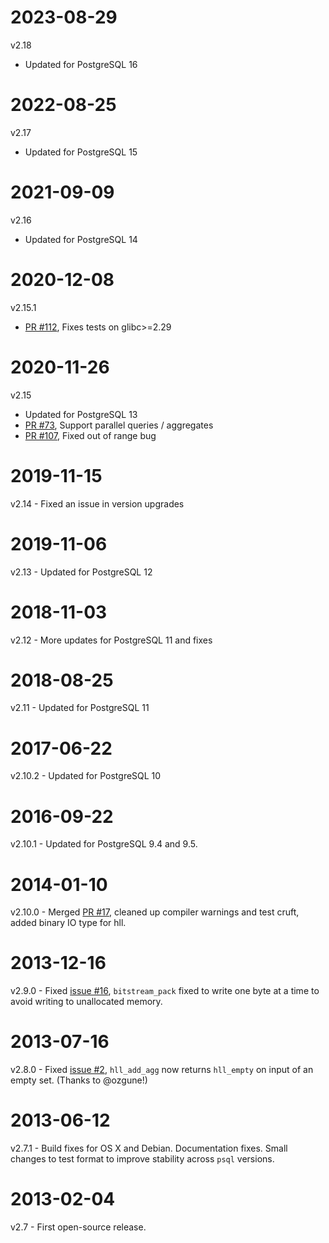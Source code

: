 2023-08-29
==========
v2.18
- Updated for PostgreSQL 16

2022-08-25
==========
v2.17
- Updated for PostgreSQL 15

2021-09-09
==========
v2.16
- Updated for PostgreSQL 14

2020-12-08
==========
v2.15.1
- [PR #112](https://github.com/citusdata/postgresql-hll/pull/112), Fixes tests on glibc>=2.29

2020-11-26
==========
v2.15
- Updated for PostgreSQL 13
- [PR #73](https://github.com/citusdata/postgresql-hll/pull/73), Support parallel queries / aggregates
- [PR #107](https://github.com/citusdata/postgresql-hll/pull/107), Fixed out of range bug

2019-11-15
==========
v2.14 - Fixed an issue in version upgrades

2019-11-06
==========
v2.13 - Updated for PostgreSQL 12

2018-11-03
==========
v2.12 - More updates for PostgreSQL 11 and fixes

2018-08-25
==========
v2.11 - Updated for PostgreSQL 11

2017-06-22
==========
v2.10.2 - Updated for PostgreSQL 10

2016-09-22
==========
v2.10.1 - Updated for PostgreSQL 9.4 and 9.5.

2014-01-10
==========
v2.10.0 - Merged [PR #17](https://github.com/citusdata/postgresql-hll/pull/17), cleaned up compiler warnings and test cruft, added binary IO type for hll.

2013-12-16
==========
v2.9.0 - Fixed [issue #16](https://github.com/citusdata/postgresql-hll/issues/16), `bitstream_pack` fixed to write one byte at a time to avoid writing to unallocated memory.

2013-07-16
==========
v2.8.0 - Fixed [issue #2](https://github.com/citusdata/postgresql-hll/issues/2), `hll_add_agg` now returns `hll_empty` on input of an empty set. (Thanks to @ozgune!)

2013-06-12
==========
v2.7.1 - Build fixes for OS X and Debian. Documentation fixes. Small changes to test format to improve stability across `psql` versions.

2013-02-04
==========
v2.7 - First open-source release.
